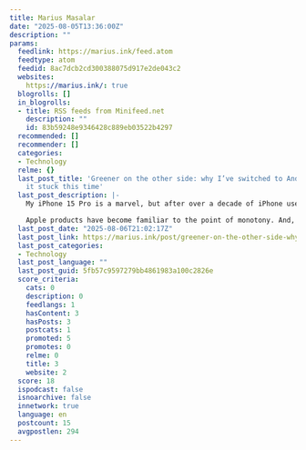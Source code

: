 ```yaml
---
title: Marius Masalar
date: "2025-08-05T13:36:00Z"
description: ""
params:
  feedlink: https://marius.ink/feed.atom
  feedtype: atom
  feedid: 8ac7dcb2cd300388075d917e2de043c2
  websites:
    https://marius.ink/: true
  blogrolls: []
  in_blogrolls:
  - title: RSS feeds from Minifeed.net
    description: ""
    id: 83b59248e9346428c889eb03522b4297
  recommended: []
  recommender: []
  categories:
  - Technology
  relme: {}
  last_post_title: 'Greener on the other side: why I’ve switched to Android and why
    it stuck this time'
  last_post_description: |-
    My iPhone 15 Pro is a marvel, but after over a decade of iPhone use, I am, frankly, bored.

    Apple products have become familiar to the point of monotony. And, having spent weeks using the betas of
  last_post_date: "2025-08-06T21:02:17Z"
  last_post_link: https://marius.ink/post/greener-on-the-other-side-why-i-ve-switched-to-android-and-why-it-stuck-this-time
  last_post_categories:
  - Technology
  last_post_language: ""
  last_post_guid: 5fb57c9597279bb4861983a100c2826e
  score_criteria:
    cats: 0
    description: 0
    feedlangs: 1
    hasContent: 3
    hasPosts: 3
    postcats: 1
    promoted: 5
    promotes: 0
    relme: 0
    title: 3
    website: 2
  score: 18
  ispodcast: false
  isnoarchive: false
  innetwork: true
  language: en
  postcount: 15
  avgpostlen: 294
---
```

